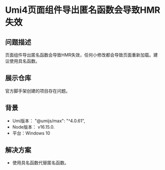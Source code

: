 # Umi4页面组件导出匿名函数会导致HMR失效

## 问题描述

页面组件导出匿名函数会导致HMR失效，任何小修改都会导致页面重新加载。建议使用具名函数。

## 展示仓库

官方脚手架创建的项目存在问题。

## 背景

- Umi版本： "@umijs/max": "^4.0.61",
- Node版本： v16.15.0.
- 平台：Windows 10

## 解决方案

- 使用具名函数代替匿名函数。
